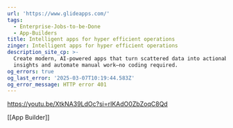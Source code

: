 ```yaml
---
url: 'https://www.glideapps.com/'
tags:
  - Enterprise-Jobs-to-be-Done
  - App-Builders
title: Intelligent apps for hyper efficient operations
zinger: Intelligent apps for hyper efficient operations
description_site_cp: >-
  Create modern, AI-powered apps that turn scattered data into actionable
  insights and automate manual work—no coding required.
og_errors: true
og_last_error: '2025-03-07T10:19:44.583Z'
og_error_message: HTTP error 401
---
```


https://youtu.be/XtkNA39LdOc?si=rIKAdO0ZbZoqC8Qd

[[App Builder]]
